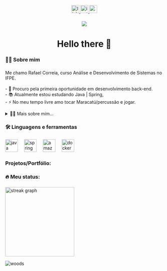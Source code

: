 <div align="center">
  <a href="https://www.linkedin.com/in/rafacostadev/"> <img src="https://img.shields.io/static/v1?message=LinkedIn&logo=linkedin&label=&color=0077B5&logoColor=white&labelColor=&style=for-the-badge" height="25" alt="linkedin logo"  /> </a>
  <a href="https://www.instagram.com/rafacosta.svg/"> <img src="https://img.shields.io/static/v1?message=Instagram&logo=instagram&label=&color=E4405F&logoColor=white&labelColor=&style=for-the-badge" height="25" alt="instagram logo"  /> </a>
  <a href = "mailto:rafaelcostamantis@gmail.com"> <img src="https://img.shields.io/static/v1?message=Gmail&logo=gmail&label=&color=D14836&logoColor=white&labelColor=&style=for-the-badge" height="25" alt="gmail logo"  /> </a>
</div>

###

<div align="center">
  <img src="https://visitor-badge.laobi.icu/badge?page_id=rafacostadev.rafacostadev&"  />
</div>

###

<h1 align="center">Hello there 👋</h1>

###

<h3 align="left">👩‍💻  Sobre mim</h3>

###

<p align="left">Me chamo Rafael Correia, curso Análise e Desenvolvimento de Sistemas no IFPE.<br><br>- 🔭 Procuro pela primeira oportunidade em desenvolvimento back-end.<br>- 📚 Atualmente estou estudando Java | Spring,<br>- ⚡ No meu tempo livre amo tocar Maracatú/percussão e jogar.</p>

<details>
  <summary>👨‍💻 Mais sobre mim...</summary>

  - 💬 Eu tenho 26 anos, estudante do curso tecnólogo de ADS pelo IFPE campus Paulista, tenho experiência com MYSQL, Python e Javascript mas atualmente tenho o foco em Java e Spring com motivação de me tornar um desenvolvedor Back-end.

  - ⚡ Eu gosto de jogar com amigos e também gosto de experiências single-player, meu hobby preferido atualmente é fazer música (percussão e maracatú). 🥁 Atualmente toco em um grupo percussivo chamado Batadoní 🐐 e também toco no maracatú nação Leão Coroado 🦁.
</details>

###

<h3 align="left">🛠 Linguagens e ferramentas</h3>

###

<div align="left">
  <img src="https://cdn.jsdelivr.net/gh/devicons/devicon/icons/java/java-original.svg" height="40" alt="java logo"  />
  <img width="12" />
  <img src="https://cdn.jsdelivr.net/gh/devicons/devicon/icons/spring/spring-original.svg" height="40" alt="spring logo"  />
  <img width="12" />
  <img src="https://cdn.jsdelivr.net/gh/devicons/devicon/icons/amazonwebservices/amazonwebservices-line-wordmark.svg" height="40" alt="amazonwebservices logo"  />
  <img width="12" />
  <img src="https://cdn.jsdelivr.net/gh/devicons/devicon/icons/docker/docker-plain-wordmark.svg" height="40" alt="docker logo"  />
</div>

###

<h3 align="left">Projetos/Portfólio:</h3>

###



###

<h3 align="left">🔥   Meu status:</h3>

###

<div align="left">
  <img src="https://streak-stats.demolab.com?user=rafacostadev&locale=en&mode=daily&theme=dark&hide_border=false&border_radius=5&order=3" height="220" alt="streak graph"  />
</div>

![woods](https://github.com/user-attachments/assets/de4e2dfd-2de4-4b02-a901-36a3bd0128dc)

###
